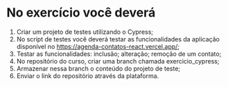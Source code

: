 # No exercício você deverá

1) Criar um projeto de testes utilizando o Cypress;
2) No script de testes você deverá testar as funcionalidades da aplicação disponível no      <https://agenda-contatos-react.vercel.app/>;
3) Testar as funcionalidades:
inclusão;
alteração;
remoção de um contato;
4) No repositório do curso, criar uma branch chamada exercicio_cypress;
5) Armazenar nessa branch o conteúdo do projeto de teste;
6) Enviar o link do repositório através da plataforma.
